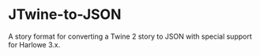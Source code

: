 # JTwine-to-JSON
A story format for converting a Twine 2 story to JSON with special support for Harlowe 3.x.
